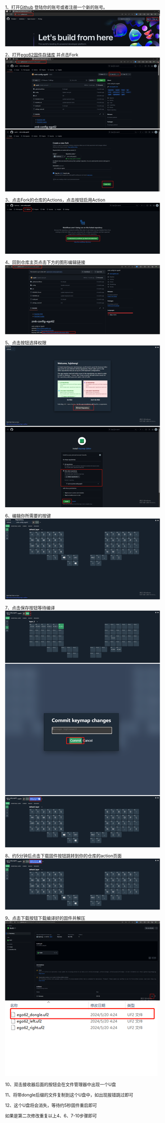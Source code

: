 1、打开[Github](https://www.github.com) 登陆你的账号或者注册一个新的账号。
![image](./picture/1.png)

2、打开[ego62固件存储库](https://github.com/egokb/zmk-config-ego62) 并点击Fork
![image](./picture/2.png)
![image](./picture/3.png)

3、点击Fork的仓库的Actions，点击按钮启用Action
![image](./picture/4.png)

4、回到仓库主页点击下方的图形编辑链接
![image](./picture/5.png)

5、点击按钮选择权限
![image](./picture/6.png)
![image](./picture/7.png)

6、编辑你所需要的按键
![image](./picture/8.png)

7、点击保存按钮等待编译
![image](./picture/9.png)
![image](./picture/10.png)
![image](./picture/11.png)

8、约5分钟后点击下载固件按钮跳转到你的仓库的action页面
![image](./picture/12.png)

9、点击下载按钮下载编译好的固件并解压
![image](./picture/13.png)
![image](./picture/14.png)

10、双击接收器后面的按钮会在文件管理器中出现一个U盘

11、将带dongle后缀的文件复制到这个U盘中，如出现报错跳过即可

12、这个U盘将会消失，等待约5秒固件重启即可

如果是第二次修改重复以上4、6、7-10步骤即可
